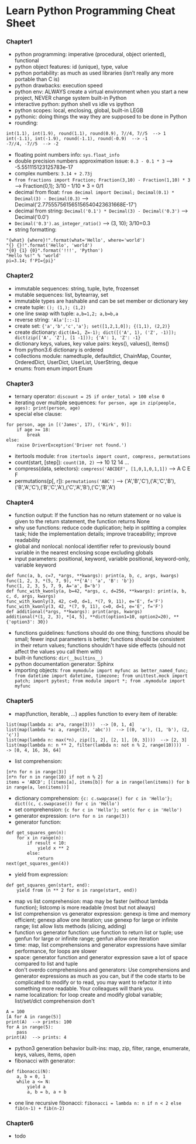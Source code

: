 # Learn Python Programming Cheat Sheet
### Chapter1
* python programming: imperative (procedural, object oriented), functional
* python object features: id (unique), type, value
* python portability: as much as used libraries (isn’t really any more portable than C is)
* python drawbacks: execution speed
* python env: ALWAYS create a virtual environment when you start a new project, NEVER change system built-in Python
* interactive python: python shell vs idle vs ipython
* python scopes: local, enclosing, global, built-in LEGB
* pythonic: doing things the way they are supposed to be done in Python
* rounding:
```
int(1.1), int(1.9), round(1.1), round(0.9), 7//4, 7//5  --> 1
int(-1.1), int(-1.9), round(-1.1), round(-0.9)  --> -1
-7//4, -7//5  --> -2
```
* floating point numbers info: `sys.float_info`
* double precision numbers approximation issue: `0.3 - 0.1 * 3`  --> -5.551115123125783e-17
* complex numbers: `3.14 + 2.73j`
* `from fractions import Fraction; Fraction(3,10) - Fraction(1,10) * 3`  --> Fraction(0,1); 3/10 - 1/10 * 3 = 0/1
* decimal from float: `from decimal import Decimal; Decimal(0.1) * Decimal(3) - Decimal(0.3)`  --> Decimal('2.775557561565156540423631668E-17')
* decimal from string: `Decimal('0.1') * Decimal(3) - Decimal('0.3')`  --> Decimal('0.0')
* `Decimal('0.3').as_integer_ratio()`  --> (3, 10); 3/10=0.3
* string formatting:
```
"{what} {where}!".format(what='Hello', where='world')
"{} {}!".format('Hello', 'world')
"{0} {1} {0}".format('!!!', 'Python')
"Hello %s!" % 'world'
pi=3.14; f'PI={pi}'
```
### Chapter2
* immutable sequences: string, tuple, byte, frozenset
* mutable sequences: list, bytearray, set
* immutable types are hashable and can be set member or dictionary key
* create tuple: `(); (1,); (1,2)`
* one line swap with tuple: `a,b=1,2; a,b=b,a`
* reverse string: `'Ala'[::-1]`
* create set: `{'a','b','c','a'}; set([1,2,1,0]); {(1,1), (2,2)}`
* create dictionary: `dict(A=1, Z=-1); dict([('A', 1), ('Z', -1)]); dict(zip(['A', 'Z'], [1 -1])); {'A': 1, 'Z': -1}`
* dictionary keys, values, key value pairs: keys(), values(), items()
* from python3.6 dictionary is ordered
* collections module: namedtuple, defaultdict, ChainMap, Counter, OrderedDict, UserDict, UserList, UserString, deque
* enums: from enum import Enum
### Chapter3
* ternary operator: `discount = 25 if order_total > 100 else 0`
* iterating over multiple sequences: `for person, age in zip(people, ages): print(person, age)`
* special else clause: 
```
for person, age in [('James', 17), ('Kirk', 9)]:
    if age >= 18: 
        break
else:
    raise DriverException('Driver not found.')
```
* itertools module: `from itertools import count, compress, permutations`
* count(start, [step]): `count(10, 2)` --> 10 12 14 ...
* compress(data, selectors): `compress('ABCDEF', [1,0,1,0,1,1])` --> A C E F
* permutations(p[, r]): `permutations('ABC')` --> ('A','B','C'),('A','C','B'),('B','A','C'),('B','C','A'),('C','A','B'),('C','B','A')
### Chapter4
* function output: If the function has no return statement or no value is given to the return statement, the function returns None
* why use functions: reduce code duplication; help in splitting a complex task; hide the implementation details; improve traceability;  improve readability
* global and nonlocal: nonlocal identifier refer to previously bound variable in the nearest enclosing scope excluding globals
* input parameters: positional, keyword, variable positional, keyword-only, variable keyword
```
def func(a, b, c=7, *args, **kwargs): print(a, b, c, args, kwargs)
func(1, 2, 3, *(5, 7, 9), **{'A': 'a', 'B': 'b'})
func(1, 2, 3, 5, 7, 9, A='a', B='b')
def func_with_kwonly(a, b=42, *args, c, d=256, **kwargs): print(a, b, c, d, args, kwargs)
func_with_kwonly(3, 42, c=0, d=1, *(7, 9, 11), e='E', f='F')
func_with_kwonly(3, 42, *(7, 9, 11), c=0, d=1, e='E', f='F')
def additional(*args, **kwargs): print(args, kwargs)
additional(*(1, 2, 3), *[4, 5], **dict(option1=10, option2=20), **{'option3': 30})
```
* functions guidelines: functions should do one thing; functions should be small; fewer input parameters is better; functions should be consistent in their return values; functions shouldn't have side effects (should not affect the values you call them with)
* built-in functions: `dir(__builtins__)`
* python documentation generator: Sphinx
* importing objects: `from mymodule import myfunc as better_named_func; from datetime import datetime, timezone; from unittest.mock import patch; import pytest; from module import *; from .mymodule import myfunc`
### Chapter5
* map(function, iterable, ...) applies function to every item of iterable: 
```
list(map(lambda a: a*a, range(3)))  --> [0, 1, 4]
list(map(lambda *a: a, range(3), 'abc'))  --> [(0, 'a'), (1, 'b'), (2, 'c')]
list(map(lambda n: max(*n), zip([1, 2], [2, 1], [0, 3])))  --> [2, 3]
list(map(lambda n: n ** 2, filter(lambda n: not n % 2, range(10))))  --> [0, 4, 16, 36, 64]
```
* list comprehension: 
```
[n*n for n in range(3)]
[n*n for n in range(10) if not n % 2]
items = 'ABCD'; [(items[a], items[b]) for a in range(len(items)) for b in range(a, len(items))]
```
* dictionary comprehension: `{c: c.swapcase() for c in 'Hello'}; dict((c, c.swapcase()) for c in 'Hello')`
* set comprehension: `{c for c in 'Hello'}; set(c for c in 'Hello')`
* generator expression: `(n*n for n in range(3))`
* generator function: 
```
def get_squares_gen(n):
    for x in range(n):
        if result < 10:
            yield x ** 2
        else:
            return
next(get_squares_gen(4))
```
* yield from expression:
```
def get_squares_gen(start, end):
    yield from (n ** 2 for n in range(start, end))
```
* map vs list comprehension: map may be faster (without lambda function); listcomp is more readable (most but not always)
* list comprehension vs generator expression: genexp is time and memory efficient; genexp allow one iteration; use genexp for large or infinite range; list allow lists methods (slicing, adding)
* function vs generator function: use function to return list or tuple; use genfun for large or infinite range; genfun allow one iteration
* time: map, list comprehensions and generator expressions have similar performance, for loops are slower
* space: generator function and generator expression save a lot of space compared to list and tuple
* don't overdo comprehensions and generators: Use comprehensions and generator expressions as much as you can, but if the code starts to be complicated to modify or to read, you may want to refactor it into something more readable. Your colleagues will thank you.
* name localization: for loop create and modify global variable; list/set/dict comprehension don't
```
A = 100
[A for A in range(5)]
print(A)  --> prints: 100
for A in range(5):
    pass
print(A)  --> prints: 4
```
* python3 generation behavior built-ins: map, zip, filter, range, enumerate, keys, values, items, open
* fibonacci with generator:
```
def fibonacci(N):
    a, b = 0, 1
    while a <= N:
        yield a
        a, b = b, a + b
```
* one line recursive fibonacci: `fibonacci = lambda n: n if n < 2 else fib(n-1) + fib(n-2)`
### Chapter6
* todo
